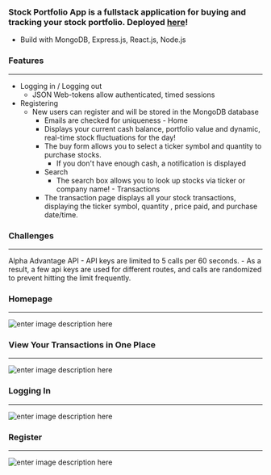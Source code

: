### Stock Portfolio App is a fullstack application for buying and tracking your stock portfolio. Deployed [here](https://oscar-stock-app.herokuapp.com/)!
 - Build with MongoDB, Express.js, React.js, Node.js 

### Features
---
   - Logging in / Logging out
      - JSON Web-tokens allow authenticated, timed sessions
   - Registering
      - New users can register and will be stored in the MongoDB database
         - Emails are checked for uniqueness 
    - Home 
	    - Displays your current cash balance, portfolio value and dynamic, real-time stock fluctuations for the day!
	    - The  buy form allows you to select a ticker symbol and quantity to purchase stocks.
		    - If you don't have enough cash, a notification is displayed
		- Search
			- The search box allows you to look up stocks via ticker or company name!
	- Transactions
		- The transaction page displays all your stock transactions, displaying the ticker symbol, quantity , price paid, and purchase date/time.
   

### Challenges 
---
   Alpha Advantage API
    - API keys are limited to 5 calls per 60 seconds.
    - As a result, a few api keys are used for different routes, and calls are randomized to prevent hitting the limit frequently. 
    
### Homepage
---
![enter image description here](https://i.imgur.com/JB4kHYl.png)


### View Your Transactions in One Place
---
![enter image description here](https://i.imgur.com/aGoLIH9.png)

### Logging In
---
![enter image description here](https://i.imgur.com/8n7OVA1.png)
### Register
---
![enter image description here](https://i.imgur.com/vlPQvhV.png)


